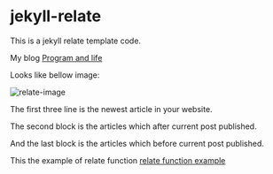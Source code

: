 # jekyll-relate

This is a jekyll relate template code.

My blog [Program and life](http://www.luzexi.com)

Looks like bellow image:

![relate-image](/jekyll-relate)

The first three line is the newest article in your website.

The second block is the articles which after current post published.

And the last block is the articles which before current post published.

This the example of relate function [relate function example](http://luzexi.com/life/2018/07/04/Always-challenge-miracle.html)

